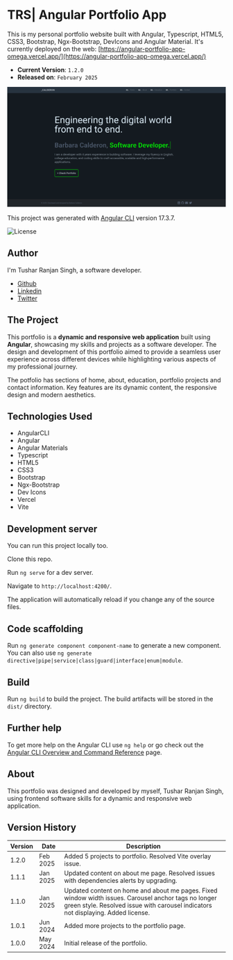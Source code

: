 # TRS| Angular Portfolio App

This is my personal portfolio website built with Angular, Typescript, HTML5, CSS3, Bootstrap, Ngx-Bootstrap, DevIcons and Angular Material. It's currently deployed on the web: [https://angular-portfolio-app-omega.vercel.app/](https://angular-portfolio-app-omega.vercel.app/)

- **Current Version**: `1.2.0`  
- **Released on**: `February 2025`

![Tushar Ranjan Singh's Angular Portfolio App](portfolio.png)

This project was generated with [Angular CLI](https://github.com/angular/angular-cli) version 17.3.7.

![License](https://img.shields.io/badge/license-MIT-blue.svg)

## Author

I'm Tushar Ranjan Singh, a software developer.

- [Github]()
- [Linkedin](https://www.linkedin.com/in/tushar-ranjan-singh-87ab76170/)
- [Twitter]()

## The Project

This portfolio is a **dynamic and responsive web application** built using **Angular**, showcasing my skills and projects as a software developer. The design and development of this portfolio aimed to provide a seamless user experience across different devices while highlighting various aspects of my professional journey. 

The potfolio has sections of home, about, education, portfolio projects and contact information. Key features are its dynamic content, the responsive design and modern aesthetics.

## Technologies Used

- AngularCLI
- Angular
- Angular Materials
- Typescript
- HTML5
- CSS3
- Bootstrap
- Ngx-Bootstrap
- Dev Icons
- Vercel
- Vite

## Development server

You can run this project locally too.

Clone this repo.

Run `ng serve` for a dev server. 

Navigate to `http://localhost:4200/`. 

The application will automatically reload if you change any of the source files.

## Code scaffolding

Run `ng generate component component-name` to generate a new component. You can also use `ng generate directive|pipe|service|class|guard|interface|enum|module`.

## Build

Run `ng build` to build the project. The build artifacts will be stored in the `dist/` directory.

## Further help

To get more help on the Angular CLI use `ng help` or go check out the [Angular CLI Overview and Command Reference](https://angular.io/cli) page.

## About

This portfolio was designed and developed by myself, Tushar Ranjan Singh, using frontend software skills for a dynamic and responsive web application.

## Version History

| Version | Date       | Description                                      |
|---------|------------|--------------------------------------------------|
| 1.2.0   | Feb 2025   | Added 5 projects to portfolio. Resolved Vite overlay issue.|
| 1.1.1   | Jan 2025   | Updated content on about me page. Resolved issues with dependencies alerts by upgrading.|
| 1.1.0   | Jan 2025   | Updated content on home and about me pages. Fixed window width issues. Carousel anchor tags no longer green style. Resolved issue with carousel indicators not displaying. Added license.|
| 1.0.1   | Jun 2024   | Added more projects to the portfolio page.       |
| 1.0.0   | May 2024   | Initial release of the portfolio.                |
